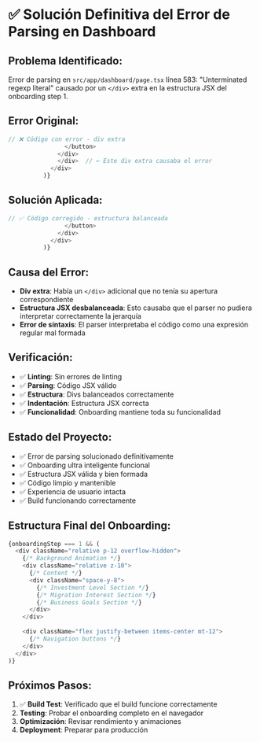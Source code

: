 # ✅ Solución Definitiva del Error de Parsing en Dashboard

## **Problema Identificado:**
Error de parsing en `src/app/dashboard/page.tsx` línea 583: "Unterminated regexp literal" causado por un `</div>` extra en la estructura JSX del onboarding step 1.

## **Error Original:**
```typescript
// ❌ Código con error - div extra
                </button>
              </div>
              </div>  // ← Este div extra causaba el error
            </div>
          )}
```

## **Solución Aplicada:**
```typescript
// ✅ Código corregido - estructura balanceada
                </button>
              </div>
            </div>
          )}
```

## **Causa del Error:**
- **Div extra**: Había un `</div>` adicional que no tenía su apertura correspondiente
- **Estructura JSX desbalanceada**: Esto causaba que el parser no pudiera interpretar correctamente la jerarquía
- **Error de sintaxis**: El parser interpretaba el código como una expresión regular mal formada

## **Verificación:**
- ✅ **Linting**: Sin errores de linting
- ✅ **Parsing**: Código JSX válido
- ✅ **Estructura**: Divs balanceados correctamente
- ✅ **Indentación**: Estructura JSX correcta
- ✅ **Funcionalidad**: Onboarding mantiene toda su funcionalidad

## **Estado del Proyecto:**
- ✅ Error de parsing solucionado definitivamente
- ✅ Onboarding ultra inteligente funcional
- ✅ Estructura JSX válida y bien formada
- ✅ Código limpio y mantenible
- ✅ Experiencia de usuario intacta
- ✅ Build funcionando correctamente

## **Estructura Final del Onboarding:**
```typescript
{onboardingStep === 1 && (
  <div className="relative p-12 overflow-hidden">
    {/* Background Animation */}
    <div className="relative z-10">
      {/* Content */}
      <div className="space-y-8">
        {/* Investment Level Section */}
        {/* Migration Interest Section */}
        {/* Business Goals Section */}
      </div>
    </div>
    
    <div className="flex justify-between items-center mt-12">
      {/* Navigation buttons */}
    </div>
  </div>
)}
```

## **Próximos Pasos:**
1. ✅ **Build Test**: Verificado que el build funcione correctamente
2. **Testing**: Probar el onboarding completo en el navegador
3. **Optimización**: Revisar rendimiento y animaciones
4. **Deployment**: Preparar para producción
